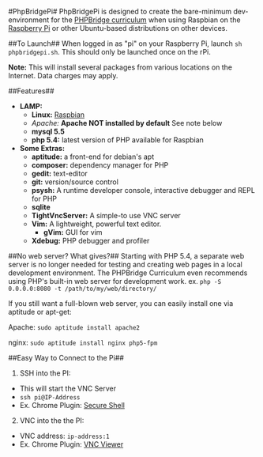#PhpBridgePi#
PhpBridgePi is designed to create the bare-minimum dev-environment for the [PHPBridge curriculum](http://phpbridge.org) when using Raspbian on the [Raspberry Pi](http://www.raspberrypi.org/) or other Ubuntu-based distributions on other devices.

##To Launch##
When logged in as "pi" on your Raspberry Pi, launch `sh phpbridgepi.sh`. This should only be launched once on the rPi.

__Note:__ This will install several packages from various locations on the
Internet. Data charges may apply.

##Features##
* __LAMP:__
    * __Linux:__ [Raspbian](http://www.raspbian.org/)
    * _Apache:_ __Apache NOT installed by default__ See note below
    * __mysql 5.5__
    * __php 5.4:__ latest version of PHP available for Raspbian
* __Some Extras:__
    * __aptitude:__ a front-end for debian's apt
    * __composer:__ dependency manager for PHP
    * __gedit:__ text-editor
    * __git:__ version/source control
    * __psysh:__ A runtime developer console, interactive debugger and REPL for PHP
    * __sqlite__
    * __TightVncServer:__ A simple-to use VNC server
    * __Vim:__ A lightweight, powerful text editor.
      * __gVim:__ GUI for vim
    * __Xdebug:__ PHP debugger and profiler

##No web server? What gives?##
Starting with PHP 5.4, a separate web server is no longer needed for testing and
creating web pages in a local development environment. The PHPBridge Curriculum
even recommends using PHP's built-in web server for development work.
ex. `php -S 0.0.0.0:8080 -t /path/to/my/web/directory/`

If you still want a full-blown web server, you can easily install one via aptitude
or apt-get:

Apache: `sudo aptitude install apache2`

nginx: `sudo aptitude install nginx php5-fpm`

##Easy Way to Connect to the Pi##
1. SSH into the PI:
  * This will start the VNC Server
  * `ssh pi@IP-Address`
  * Ex. Chrome Plugin: [Secure Shell](https://chrome.google.com/webstore/detail/secure-shell/pnhechapfaindjhompbnflcldabbghjo?hl=en)
2. VNC into the the PI:
  * VNC address: `ip-address:1`
  * Ex. Chrome Plugin: [VNC Viewer](https://chrome.google.com/webstore/detail/vnc%C2%AE-viewer-for-google-ch/iabmpiboiopbgfabjmgeedhcmjenhbla?hl=en)
